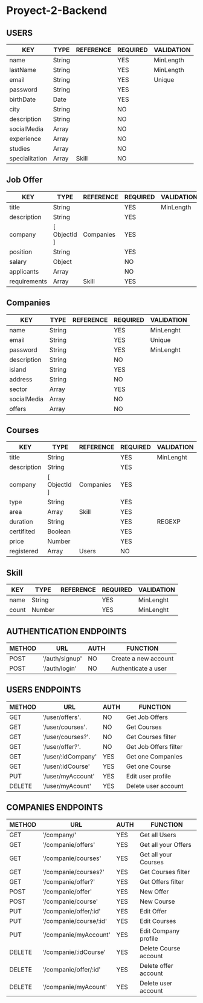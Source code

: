 # Proyect-2-Backend

## USERS

| KEY           | TYPE         | REFERENCE | REQUIRED | VALIDATION     |
|------------   |--------------|-----------|----------|----------------|
| name          | String       |           | YES      | MinLength      |
| lastName      | String       |           | YES      | MinLength      |
| email         | String       |           | YES      | Unique         |
| password      | String       |           | YES      |                |
| birthDate     | Date         |           | YES      |                |
| city          | String       |           | NO       |                |
| description   | String       |           | NO       |                |
| socialMedia   | Array        |           | NO       |                |
| experience    | Array        |           | NO       |                |
| studies       | Array        |           | NO       |                |
| specialitation| Array        | Skill     | NO       |                |

## Job Offer

| KEY         | TYPE         | REFERENCE | REQUIRED | VALIDATION     |
|-------------|--------------|-----------|----------|----------------|
| title       | String       |           | YES      | MinLength      |
| description | String       |           | YES      |                |
| company     | [ ObjectId ] | Companies | YES      |                |
| position    | String       |           | YES      |                |
| salary      | Object       |           | NO       |                |
| applicants  | Array        |           | NO       |                |
| requirements| Array        | Skill     | YES      |                |

## Companies

| KEY         | TYPE         | REFERENCE | REQUIRED | VALIDATION     |
|-------------|--------------|-----------|----------|----------------|
| name        | String       |           | YES      | MinLenght      |
| email       | String       |           | YES      | Unique         |
| password    | String       |           | YES      | MinLenght      |
| description | String       |           | NO       |                |
| island      | String       |           | YES      |                |
| address     | String       |           | NO       |                |
| sector      | Array        |           | YES      |                |
| socialMedia | Array        |           | NO       |                |
| offers      | Array        |           | NO       |                |

## Courses

| KEY         | TYPE         | REFERENCE | REQUIRED | VALIDATION     |
|-------------|--------------|-----------|----------|----------------|
| title       | String       |           | YES      | MinLenght      |
| description | String       |           | YES      |                |
| company     | [ ObjectId ] | Companies | YES      |                |
| type        | String       |           | YES      |                |
| area        | Array        | Skill     | YES      |                |
| duration    | String       |           | YES      | REGEXP         |
| certifited  | Boolean      |           | YES      |                |
| price       | Number       |           | YES      |                |
| registered  | Array        | Users     | NO       |                |

## Skill
| KEY         | TYPE         | REFERENCE | REQUIRED | VALIDATION     |
|-------------|--------------|-----------|----------|----------------|
| name        | String       |           | YES      | MinLenght      |
| count       | Number       |           | YES      | MinLenght      |

## AUTHENTICATION ENDPOINTS

| METHOD | URL            | AUTH | FUNCTION             |
|--------|----------------|------|----------------------|
| POST   | '/auth/signup' | NO   | Create a new account |
| POST   | '/auth/login'  | NO   | Authenticate a user  |

## USERS ENDPOINTS

| METHOD | URL               | AUTH | FUNCTION                    |
|--------|-------------------|------|-----------------------------|
| GET    | '/user/offers'.   | NO   | Get Job Offers              |
| GET    | '/user/courses'.  | NO   | Get Courses                 |
| GET    | '/user/courses?'. | NO   | Get Courses filter          |
| GET    | '/user/offer?'.   | NO   | Get Job Offers filter       |
| GET    |'/user/:idCompany' | YES  | Get one Companies           |
| GET    |'/user/:idCourse'  | YES  | Get one Course              |
| PUT    | '/user/myAccount' | YES  | Edit user profile           |
| DELETE | '/user/myAcount'  | YES  | Delete user account         |

## COMPANIES ENDPOINTS

| METHOD | URL                      | AUTH | FUNCTION                    |
|--------|-----------------------   |------|-----------------------------|
| GET    | '/company/'              | YES  | Get all Users               |
| GET    | '/companie/offers'       | YES  | Get all your Offers         |
| GET    | '/companie/courses'      | YES  | Get all your Courses        |
| GET    | '/companie/courses?'     | YES  | Get Courses filter          |
| GET    | '/companie/offer?'       | YES  | Get Offers  filter          |
| POST   | '/companie/offer'        | YES  | New Offer                   |
| POST   | '/companie/course'       | YES  | New Course                  |
| PUT    | '/companie/offer/:id'    | YES  | Edit Offer                  |
| PUT    | '/companie/course/:id'   | YES  | Edit Courses                |
| PUT    | '/companie/myAccount'    | YES  | Edit Company profile        |
| DELETE | '/companie/:idCourse'    | YES  | Delete Course account       |
| DELETE | '/companie/offer/:id'    | YES  | Delete offer account        |
| DELETE | '/companie/myAcount'     | YES  | Delete user account         |

